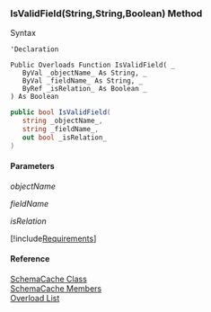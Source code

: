 ﻿### IsValidField(String,String,Boolean) Method

Syntax

```vbnet
'Declaration

Public Overloads Function IsValidField( _
   ByVal _objectName_ As String, _
   ByVal _fieldName_ As String, _
   ByRef _isRelation_ As Boolean _
) As Boolean
```

```csharp
public bool IsValidField( 
   string _objectName_,
   string _fieldName_,
   out bool _isRelation_
)
```

#### Parameters

_objectName_

_fieldName_

_isRelation_

[!include[Requirements](../partials/requirements.md)]

#### Reference

[SchemaCache Class](fcSDK~FChoice.Foundation.Clarify.SchemaCache.md)  
[SchemaCache Members](fcSDK~FChoice.Foundation.Clarify.SchemaCache_members.md)  
[Overload List](fcSDK~FChoice.Foundation.Clarify.SchemaCache~IsValidField.md)